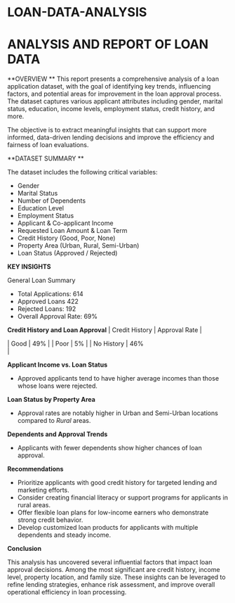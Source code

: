 # LOAN-DATA-ANALYSIS

# ANALYSIS AND REPORT OF LOAN DATA

**OVERVIEW
**
This report presents a comprehensive analysis of a loan application dataset, with the goal of identifying key trends, influencing factors, and potential areas for improvement in the loan approval process. The dataset captures various applicant attributes including gender, marital status, education, income levels, employment status, credit history, and more.

The objective is to extract meaningful insights that can support more informed, data-driven lending decisions and improve the efficiency and fairness of loan evaluations.

**DATASET SUMMARY
**

The dataset includes the following critical variables:
- Gender  
- Marital Status  
- Number of Dependents  
- Education Level  
- Employment Status  
- Applicant & Co-applicant Income  
- Requested Loan Amount & Loan Term  
- Credit History (Good, Poor, None)  
- Property Area (Urban, Rural, Semi-Urban)  
- Loan Status (Approved / Rejected)

**KEY INSIGHTS**

General Loan Summary
- Total Applications: 614  
- Approved Loans 422  
- Rejected Loans: 192  
- Overall Approval Rate: 69%

**Credit History and Loan Approval**
| Credit History | Approval Rate |

| Good           | 49%            |
| Poor           | 5%             |
| No History     | 46%            
|


**Applicant Income vs. Loan Status**

- Approved applicants tend to have higher average incomes than those whose loans were rejected.


**Loan Status by Property Area**

- Approval rates are notably higher in Urban and Semi-Urban locations compared to *Rural* areas.


**Dependents and Approval Trends**

- Applicants with fewer dependents show higher chances of loan approval.

**Recommendations**

- Prioritize applicants with good credit history for targeted lending and marketing efforts.
- Consider creating financial literacy or support programs for applicants in rural areas.
- Offer flexible loan plans for low-income earners who demonstrate strong credit behavior.
- Develop customized loan products for applicants with multiple dependents and steady income.


**Conclusion**

This analysis has uncovered several influential factors that impact loan approval decisions. Among the most significant are credit history, income level, property location, and family size. These insights can be leveraged to refine lending strategies, enhance risk assessment, and improve overall operational efficiency in loan processing.

